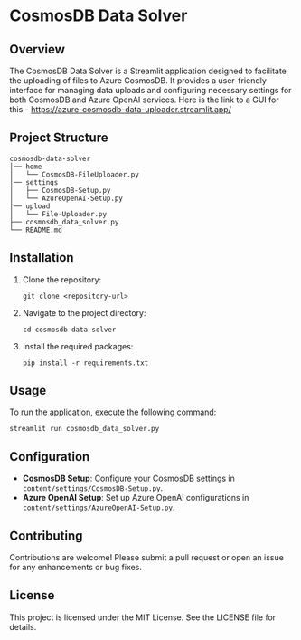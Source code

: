 # CosmosDB Data Solver

## Overview
The CosmosDB Data Solver is a Streamlit application designed to facilitate the uploading of files to Azure CosmosDB. It provides a user-friendly interface for managing data uploads and configuring necessary settings for both CosmosDB and Azure OpenAI services.
Here is the link to a GUI for this - https://azure-cosmosdb-data-uploader.streamlit.app/

## Project Structure
```
cosmosdb-data-solver
│── home
│   └── CosmosDB-FileUploader.py
│── settings
│   ├── CosmosDB-Setup.py
│   └── AzureOpenAI-Setup.py
│── upload
│   └── File-Uploader.py
├── cosmosdb_data_solver.py
└── README.md
```

## Installation
1. Clone the repository:
   ```
   git clone <repository-url>
   ```
2. Navigate to the project directory:
   ```
   cd cosmosdb-data-solver
   ```
3. Install the required packages:
   ```
   pip install -r requirements.txt
   ```

## Usage
To run the application, execute the following command:
```
streamlit run cosmosdb_data_solver.py
```

## Configuration
- **CosmosDB Setup**: Configure your CosmosDB settings in `content/settings/CosmosDB-Setup.py`.
- **Azure OpenAI Setup**: Set up Azure OpenAI configurations in `content/settings/AzureOpenAI-Setup.py`.

## Contributing
Contributions are welcome! Please submit a pull request or open an issue for any enhancements or bug fixes.

## License
This project is licensed under the MIT License. See the LICENSE file for details.
